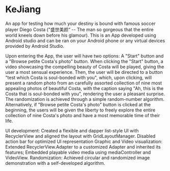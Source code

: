 # KeJiang
An app for testing how much your destiny is bound with famous soccer player Diego Costa ("盛世美颜“ -- The man so gorgeous that the entire world kneels down before his glamour).
This is an App developed using Android studio and can be ran on your Android phone or any virtual devices provided by Android Studio.

Upon entering the App, the user will have two options: A "Start" button and a "Browse petite Costa's photo" button. When clicking the "Start" button, a video showcasing the compelling beauty of Costa will be played, giving the user a most sensual experience. Then, the user will be directed to a button "test which Costa is soul-bonded with you", which, upon clicking, will present a random photo from an carefully assorted collection of nine most appealing photos of beautiful Costa, with the caption saying "Ah, this is the Costa that is soul-bonded with you", rendering the user a pleasant surprise. The randomization is achieved through a simple random-number algorithm. Alternatively, if "Browse petite Costa's photo" button is clicked at the beginning, the users will be given the liberty to freely explore the entire collection of nine Costa's photo and have a most memorable time of their life. 

UI development: Created a flexible and dapper list-style UI with RecyclerView and aligned the layout with
GridLayoutManager. Disabled action bar for optimized UI representation
Graphic and Video visualization: Extended RecyclerView.Adapter to a customized Adapter and inherited
its features; Embedded playable video media using mediaController and VideoView.
Randomization: Achieved circular and randomized image demonstration with a self-developed algorithm.
